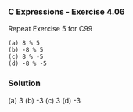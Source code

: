 ### C Expressions - Exercise 4.06

Repeat Exercise 5 for C99

```
(a) 8 % 5
(b) -8 % 5
(c) 8 % -5
(d) -8 % -5

```

### Solution

(a) 3
(b) -3 
(c)	3
(d) -3